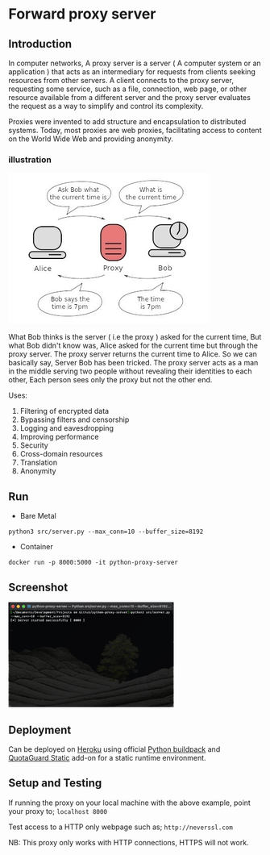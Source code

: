 # Forward proxy server

## Introduction
In computer networks, A proxy server is a server ( A computer system or
an application ) that acts as an intermediary for requests from clients
seeking resources from other servers. A client connects to the proxy
server, requesting some service, such as a file, connection, web page,
or other resource available from a different server and the proxy server
evaluates the request as a way to simplify and control its complexity.

Proxies were invented to add structure and encapsulation to distributed
systems. Today, most proxies are web proxies, facilitating access to
content on the World Wide Web and providing anonymity.

### illustration
<p align ="left">
<img src= "assets/proxy-illustration.jpg" alt="Basic proxy understanding">
</p>
What Bob thinks is the server ( i.e the proxy ) asked for the current time, But what Bob didn't know was, Alice asked for the current time but through the proxy server. The proxy server returns the current time to Alice. So we can basically say, Server Bob has been tricked. The proxy server acts as a man in the middle serving two people without revealing their identities to each other, Each person sees only the proxy but not the other end.

Uses:
1. Filtering of encrypted data
2. Bypassing filters and censorship
3. Logging and eavesdropping
4. Improving performance
5. Security
6. Cross-domain resources
7. Translation
8. Anonymity

## Run

* Bare Metal

```
python3 src/server.py --max_conn=10 --buffer_size=8192
```

* Container

```
docker run -p 8000:5000 -it python-proxy-server
```
## Screenshot
<p align = "left">
<img src= "assets/screenshot.png" alt ="screenshot" width="65%" height= "65%">
</p>

## Deployment
Can be deployed on [Heroku](https://www.heroku.com) using official [Python buildpack](https://github.com/heroku/heroku-buildpack-python) and [QuotaGuard Static](https://elements.heroku.com/addons/quotaguardstatic) add-on for a static runtime environment.

## Setup and Testing
If running the proxy on your local machine with the above example, point your proxy to;
```localhost 8000```

Test access to a HTTP only webpage such as;
```http://neverssl.com```

NB: This proxy only works with HTTP connections, HTTPS will not work.